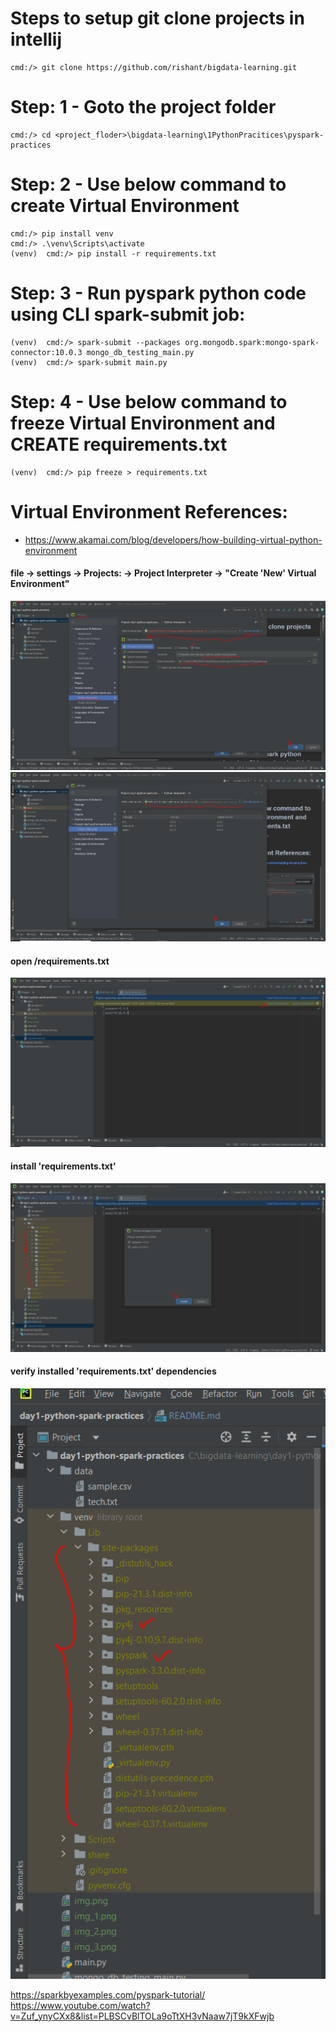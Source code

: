 # Steps to setup git clone projects in intellij
    cmd:/> git clone https://github.com/rishant/bigdata-learning.git

# Step: 1 - Goto the project folder
    cmd:/> cd <project_floder>\bigdata-learning\1PythonPracitices\pyspark-practices

# Step: 2 - Use below command to create Virtual Environment
    cmd:/> pip install venv
    cmd:/> .\venv\Scripts\activate
    (venv)  cmd:/> pip install -r requirements.txt

# Step: 3 - Run pyspark python code using CLI spark-submit job:
    (venv)  cmd:/> spark-submit --packages org.mongodb.spark:mongo-spark-connector:10.0.3 mongo_db_testing_main.py
    (venv)  cmd:/> spark-submit main.py

# Step: 4 - Use below command to freeze Virtual Environment and CREATE requirements.txt
    (venv)  cmd:/> pip freeze > requirements.txt

# Virtual Environment References:
- https://www.akamai.com/blog/developers/how-building-virtual-python-environment

#### file -> settings -> Projects: <Project-folder> -> Project Interpreter -> "Create 'New' Virtual Environment"
![img.png](readme_resources/img.png)
![img_1.png](readme_resources/img_1.png)

#### open <Project-folder>/requirements.txt
![img_2.png](readme_resources/img_2.png)

#### install 'requirements.txt'
![img_3.png](readme_resources/img_3.png)

#### verify installed 'requirements.txt' dependencies
![img_4.png](readme_resources/img_4.png)

https://sparkbyexamples.com/pyspark-tutorial/
https://www.youtube.com/watch?v=Zuf_ynyCXx8&list=PLBSCvBlTOLa9oTtXH3vNaaw7jT9kXFwjb